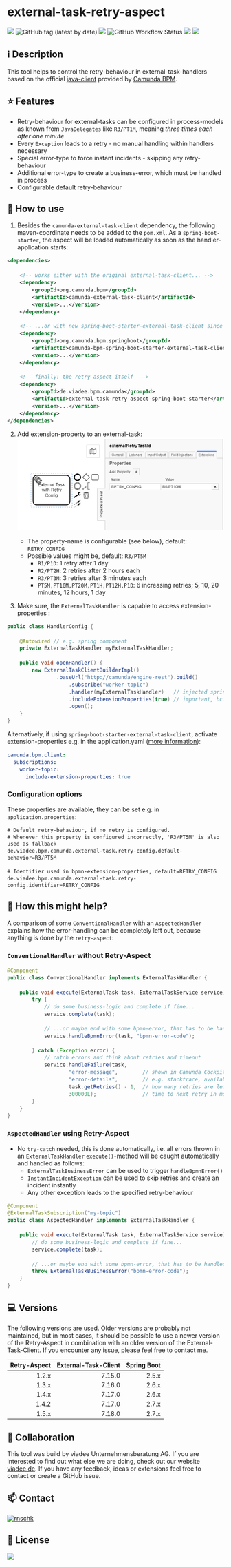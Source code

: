 # external-task-retry-aspect
[![](https://img.shields.io/maven-central/v/de.viadee.bpm.camunda/external-task-retry-aspect-spring-boot-starter)](https://search.maven.org/artifact/de.viadee.bpm.camunda/external-task-retry-aspect-spring-boot-starter)
![GitHub tag (latest by date)](https://img.shields.io/github/v/tag/viadee/external-task-retry-aspect)
[![](https://img.shields.io/badge/External%20Task%20Handler-7.19.0-orange.svg)](https://docs.camunda.org/manual/7.19/user-guide/ext-client/spring-boot-starter)
![GitHub Workflow Status](https://img.shields.io/github/workflow/status/viadee/external-task-retry-aspect/Java%20CI)
[![](https://img.shields.io/github/issues/viadee/external-task-retry-aspect)](https://github.com/viadee/external-task-retry-aspect/issues)
[![](https://img.shields.io/github/stars/viadee/external-task-retry-aspect)](https://github.com/viadee/external-task-retry-aspect/stargazers)

## ℹ️ Description
This tool helps to control the retry-behaviour in external-task-handlers based on the
official [java-client](https://docs.camunda.org/manual/latest/user-guide/ext-client/) provided
by [Camunda BPM](https://docs.camunda.org/manual/latest/user-guide/ext-client/).

## ⭐ Features
* Retry-behaviour for external-tasks can be configured in process-models as known from `JavaDelegates`
  like `R3/PT1M`, meaning *three times each after one minute*
* Every `Exception` leads to a retry  - no manual handling within handlers necessary
* Special error-type to force instant incidents - skipping any retry-behaviour
* Additional error-type to create a business-error, which must be handled in process
* Configurable default retry-behaviour

## 🚀 How to use
1. Besides the `camunda-external-task-client` dependency, the following maven-coordinate needs to be added to the `pom.xml`. As
a `spring-boot-starter`, the aspect will be loaded automatically as soon as the handler-application starts:
```xml
<dependencies>
  
    <!-- works either with the original external-task-client... -->
    <dependency>
        <groupId>org.camunda.bpm</groupId>
        <artifactId>camunda-external-task-client</artifactId>
        <version>...</version>
    </dependency>
    
    <!-- ...or with new spring-boot-starter-external-task-client since version 7.15.0 -->
    <dependency>
        <groupId>org.camunda.bpm.springboot</groupId>
        <artifactId>camunda-bpm-spring-boot-starter-external-task-client</artifactId>
        <version>...</version>
    </dependency>

    <!-- finally: the retry-aspect itself  -->
    <dependency>
        <groupId>de.viadee.bpm.camunda</groupId>
        <artifactId>external-task-retry-aspect-spring-boot-starter</artifactId>
        <version>...</version>
    </dependency>
</dependencies>
```
2. Add extension-property to an external-task:
![](docs/external-task-extension-properties.png)
   - The property-name is configurable (see below), default: `RETRY_CONFIG`
   - Possible values might be, default: `R3/PT5M`
     - `R1/P1D`: 1 retry after 1 day
     - `R2/PT2H`: 2 retries after 2 hours each
     - `R3/PT3M`: 3 retries after 3 minutes each
     - `PT5M,PT10M,PT20M,PT1H,PT12H,P1D`: 6 increasing retries; 5, 10, 20 minutes, 12 hours, 1 day


3. Make sure, the `ExternalTaskHandler` is capable to access extension-properties :
```java
public class HandlerConfig {

    @Autowired // e.g. spring component
    private ExternalTaskHandler myExternalTaskHandler;
    
    public void openHandler() {
        new ExternalTaskClientBuilderImpl()
                .baseUrl("http://camunda/engine-rest").build()
                    .subscribe("worker-topic")
                    .handler(myExternalTaskHandler)   // injected spring component
                    .includeExtensionProperties(true) // important, bc. the default: false
                    .open();
    }
}
```
Alternatively, if using `spring-boot-starter-external-task-client`, activate extension-properties e.g. in the application.yaml ([more information](https://docs.camunda.org/manual/latest/user-guide/ext-client/spring-boot-starter/)):
```yaml
camunda.bpm.client:
  subscriptions: 
    worker-topic:
      include-extension-properties: true
```
### Configuration options
These properties are available, they can be set e.g. in `application.properties`:

```properties
# Default retry-behaviour, if no retry is configured. 
# Whenever this property is configured incorrectly, 'R3/PT5M' is also used as fallback
de.viadee.bpm.camunda.external-task.retry-config.default-behavior=R3/PT5M

# Identifier used in bpmn-extension-properties, default=RETRY_CONFIG
de.viadee.bpm.camunda.external-task.retry-config.identifier=RETRY_CONFIG
```

## 🧙 How this might help?
A comparison of some `ConventionalHandler` with an `AspectedHandler` explains how the error-handling 
can be completely left out, because anything is done by the `retry-aspect`:

### `ConventionalHandler` without Retry-Aspect
```java
@Component
public class ConventionalHandler implements ExternalTaskHandler {

    public void execute(ExternalTask task, ExternalTaskService service) {
        try {
            // do some business-logic and complete if fine...
            service.complete(task);

            // ...or maybe end with some bpmn-error, that has to be handled within process
            service.handleBpmnError(task, "bpmn-error-code");

        } catch (Exception error) {
            // catch errors and think about retries and timeout
            service.handleFailure(task,
                    "error-message",        // shown in Camunda Cockpit
                    "error-details",        // e.g. stacktrace, available in Camunda Cockpit
                    task.getRetries() - 1,  // how many retries are left? (initial null)
                    300000L);               // time to next retry in ms
        }
    }
}

```

### `AspectedHandler` using Retry-Aspect

* No `try-catch` needed, this is done automatically, i.e. all errors thrown in an `ExternalTaskHandler` `execute()`-method will be caught automatically and handled as follows:
    * `ExternalTaskBusinessError` can be used to trigger `handleBpmnError()`
    * `InstantIncidentException` can be used to skip retries and create an incident instantly
    * Any other exception leads to the specified retry-behaviour

```java
@Component
@ExternalTaskSubscription("my-topic")
public class AspectedHandler implements ExternalTaskHandler {

    public void execute(ExternalTask task, ExternalTaskService service) {
        // do some business-logic and complete if fine...
        service.complete(task);

        // ...or maybe end with some bpmn-error, that has to be handled within process
        throw ExternalTaskBusinessError("bpmn-error-code");
    }
}
```

## :computer: Versions
The following versions are used. Older versions are probably not maintained, but in most cases, it should be possible to 
use a newer version of the Retry-Aspect in combination with an older version of the External-Task-Client. If you encounter
any issue, please feel free to contact me.

| Retry-Aspect | External-Task-Client | Spring Boot |  
|-------------:|---------------------:|------------:|
|        1.2.x |               7.15.0 |       2.5.x |
|        1.3.x |               7.16.0 |       2.6.x |
|        1.4.x |               7.17.0 |       2.6.x |
|        1.4.2 |               7.17.0 |       2.7.x |
|        1.5.x |               7.18.0 |       2.7.x |

## 🤹 Collaboration
This tool was build by viadee Unternehmensberatung AG. If you are interested to find out what 
else we are doing, check out our website [viadee.de](https://www.viadee.de/en). 
If you have any feedback, ideas or extensions feel free to contact or create a GitHub issue.

## 📫 Contact

[![rnschk](https://img.shields.io/twitter/follow/rnschk.svg)](https://twitter.com/rnschk)

## 🔑 License

[![](https://img.shields.io/github/license/viadee/external-task-retry-aspect)](https://github.com/viadee/external-task-retry-aspect/blob/master/LICENSE)
